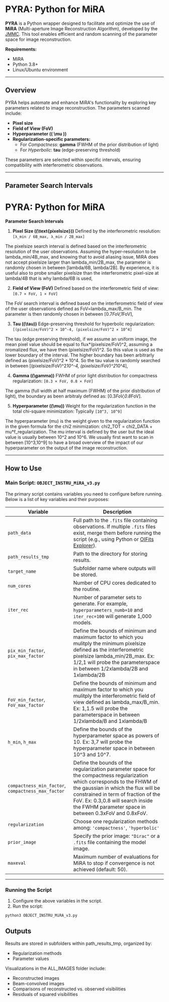 # PYRA: Python for MiRA

**PYRA** is a Python wrapper designed to facilitate and optimize the use of **MiRA** (Multi-aperture Image Reconstruction Algorithm), developed by the [JMMC](https://github.com/emmt/MiRA?tab=readme-ov-file). This tool enables efficient and random scanning of the parameter space for image reconstruction. 

**Requirements:**
- MiRA
- Python 3.8+
- Linux/Ubuntu environment
  
---

## Overview
PYRA helps automate and enhance MiRA's functionality by exploring key parameters related to image reconstruction. The parameters scanned include:
- **Pixel size**
- **Field of View (FoV)**
- **Hyperparameter (\( \mu \))**
- **Regularization-specific parameters:**
  - For *Compactness*: **gamma** (FWHM of the prior distribution of light)
  - For *Hyperbolic*: **tau** (edge-preserving threshold)

These parameters are selected within specific intervals, ensuring compatibility with interferometric observations.

---

## Parameter Search Intervals

# PYRA: Python for MiRA

**Parameter Search Intervals**

1. **Pixel Size (\(\text{pixelsize}\))**
   Defined by the interferometric resolution:
   `[λ_min / 6B_max, λ_min / 2B_max]`

The pixelsize search interval is defined based on the interferometric resolution of the user observations. Assuming the hyper-resolution to be lambda_min/4B_max, and knowing that to avoid aliasing issue, MiRA does not accept pixelsize larger than lambda_min/2B_max, the parameter is randomly chosen in between [lambda/6B, lambda/2B]. By experience, it is useful also to probe smaller pixelsize than the interferometric pixel-size at lambda/4B that is why lambda/6B is used,


2. **Field of View (FoV)**
   Defined based on the interferometric field of view:
   `[0.7 × FoV, 1 × FoV]`

The FoV search interval is defined based on the interferometric field of view of the user observations defined as FoV=lambda_max/B_min. The parameter is then randomly chosen in between [0.7*FoV,1*FoV],

3. **Tau (\(\tau\))**
   Edge-preserving threshold for hyperbolic regularization:
   `[(pixelsize/FoV)^2 × 10^-4, (pixelsize/FoV)^2 × 10^4]`

The tau (edge preserving threshold), if we assume an uniform image, the mean pixel value should be equal to flux*(pixelsize/FoV)^2, assuming a nromalized flux, we have then (pixelsize/FoV)^2. So this value is used as the lower boundary of the interval. The higher boundary has been arbitrarly defined as (pixelsize/FoV)^2 * 10^4. So the tau value is randomly searched in between [(pixelsize/FoV)^2*10^-4, (pixelsize/FoV)^2*10^4],

4. **Gamma (\(\gamma\))**
   FWHM of prior light distribution for compactness regularization:
   `[0.3 × FoV, 0.8 × FoV]`
   
The gamma (full width at half maximum (FWHM) of the prior distribution of light), the boundary as been arbitraly defined as: [0.3*FoV,0.8*FoV].

5. **Hyperparameter (\(\mu\))**
   Weight for the regularization function in the total chi-square minimization:
   Typically `[10^3, 10^9]`

The hyperparameter (mu) is the weight given to the regularization function in the given formula for the chi2 minimization: chi2_TOT = chi2_DATA + mu*f_regularization. The mu interval is defined by the user but the ideal value is usually between 10^2 and 10^6. We usually first want to scan in between [10^3,10^9] to have a broad overview of the impact of our hyperparameter on the output of the image reconstruction.

---

## How to Use

### Main Script: `OBJECT_INSTRU_MiRA_v3.py`
The primary script contains variables you need to configure before running. Below is a list of key variables and their purposes:

| **Variable**             | **Description**                                                                                                                                                                                                                              |
|--------------------------|----------------------------------------------------------------------------------------------------------------------------------------------------------------------------------------------------------------------------------------------|
| `path_data`              | Full path to the `.fits` file containing observations. If multiple `.fits` files exist, merge them before running the script (e.g., using Python or [OIFits Explorer](https://www.jmmc.fr/)).                                               |
| `path_results_tmp`       | Path to the directory for storing results.                                                                                                                                                                                                  |
| `target_name`            | Subfolder name where outputs will be stored.                                                                                                                                                                                                |
| `num_cores`              | Number of CPU cores dedicated to the routine.                                                                                                                                                                                               |
| `iter_rec`               | Number of parameter sets to generate. For example, `hyperparameters_numb=10` and `iter_rec=100` will generate 1,000 models.                                                                                                                 |
| `pix_min_factor`, `pix_max_factor`| Define the bounds of minimum and maximum factor to which you mulitply the minimum pixelsize defined as the interferometric pixelsize lambda_min/2B_max. Ex: 1/2,1 will probe the parameterspace in between 1/2xlambda/2B and 1xlambda/2B|
| `FoV_min_factor`, `FoV_max_factor`| Define the bounds of minimum and maximum factor to which you mulitply the interferometric field of view defined as lambda_max/B_min. Ex: 1,1.5 will probe the parameterspace in between 1/2xlambda/B and 1xlambda/B|
| `h_min`, `h_max`         | Define the bounds of the hyperparameter space as powers of 10. Ex: 3,7 will probe the hyperparameter space in between 10^3 and 10^7.                                                                                                                                                                              |
| `compactness_min_factor`, `compactness_max_factor`| Define the bounds of the regularization parameter space for the compactness regularization which corresponds to the FHWM of the gaussian in which the flux will be constrained in term of fraction of the FoV. Ex: 0.3,0.8 will search inside the FWHM parameter space in between 0.3xFoV and 0.8xFoV.|
| `regularization`         | Choose one regularization methods among: `'compactness'`, `'hyperbolic'`                                                                                                                                                    |
| `prior_image`            | Specify the prior image: `"Dirac"` or a `.fits` file containing the model image.                                                                                                                                                            |
| `maxeval`                | Maximum number of evaluations for MiRA to stop if convergence is not achieved (default: 50).                                                                                                                                           |
---

### Running the Script
1. Configure the above variables in the script.
2. Run the script:
 ```bash
 python3 OBJECT_INSTRU_MiRA_v3.py
```
## Outputs
Results are stored in subfolders within path_results_tmp, organized by:

- Regularization methods
- Parameter values

Visualizations in the ALL_IMAGES folder include:

- Reconstructed images
- Beam-convolved images
- Comparisons of reconstructed vs. observed visibilities
- Residuals of squared visibilities
